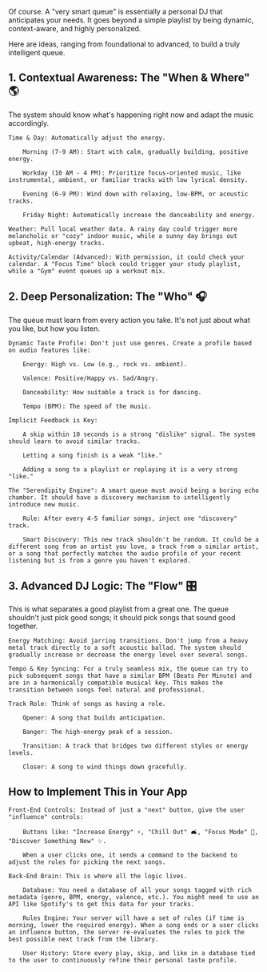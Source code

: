 Of course. A "very smart queue" is essentially a personal DJ that anticipates your needs. It goes beyond a simple playlist by being dynamic, context-aware, and highly personalized.

Here are ideas, ranging from foundational to advanced, to build a truly intelligent queue.

## 1. Contextual Awareness: The "When & Where" 🌎

The system should know what's happening right now and adapt the music accordingly.

    Time & Day: Automatically adjust the energy.

        Morning (7-9 AM): Start with calm, gradually building, positive energy.

        Workday (10 AM - 4 PM): Prioritize focus-oriented music, like instrumental, ambient, or familiar tracks with low lyrical density.

        Evening (6-9 PM): Wind down with relaxing, low-BPM, or acoustic tracks.

        Friday Night: Automatically increase the danceability and energy.

    Weather: Pull local weather data. A rainy day could trigger more melancholic or "cozy" indoor music, while a sunny day brings out upbeat, high-energy tracks.

    Activity/Calendar (Advanced): With permission, it could check your calendar. A "Focus Time" block could trigger your study playlist, while a "Gym" event queues up a workout mix.

## 2. Deep Personalization: The "Who" 🎧

The queue must learn from every action you take. It's not just about what you like, but how you listen.

    Dynamic Taste Profile: Don't just use genres. Create a profile based on audio features like:

        Energy: High vs. Low (e.g., rock vs. ambient).

        Valence: Positive/Happy vs. Sad/Angry.

        Danceability: How suitable a track is for dancing.

        Tempo (BPM): The speed of the music.

    Implicit Feedback is Key:

        A skip within 10 seconds is a strong "dislike" signal. The system should learn to avoid similar tracks.

        Letting a song finish is a weak "like."

        Adding a song to a playlist or replaying it is a very strong "like."

    The "Serendipity Engine": A smart queue must avoid being a boring echo chamber. It should have a discovery mechanism to intelligently introduce new music.

        Rule: After every 4-5 familiar songs, inject one "discovery" track.

        Smart Discovery: This new track shouldn't be random. It could be a different song from an artist you love, a track from a similar artist, or a song that perfectly matches the audio profile of your recent listening but is from a genre you haven't explored.

## 3. Advanced DJ Logic: The "Flow" 🎛️

This is what separates a good playlist from a great one. The queue shouldn't just pick good songs; it should pick songs that sound good together.

    Energy Matching: Avoid jarring transitions. Don't jump from a heavy metal track directly to a soft acoustic ballad. The system should gradually increase or decrease the energy level over several songs.

    Tempo & Key Syncing: For a truly seamless mix, the queue can try to pick subsequent songs that have a similar BPM (Beats Per Minute) and are in a harmonically compatible musical key. This makes the transition between songs feel natural and professional.

    Track Role: Think of songs as having a role.

        Opener: A song that builds anticipation.

        Banger: The high-energy peak of a session.

        Transition: A track that bridges two different styles or energy levels.

        Closer: A song to wind things down gracefully.

## How to Implement This in Your App

    Front-End Controls: Instead of just a "next" button, give the user "influence" controls:

        Buttons like: "Increase Energy" ⚡️, "Chill Out" 🛋️, "Focus Mode" 🧠, "Discover Something New" ✨.

        When a user clicks one, it sends a command to the backend to adjust the rules for picking the next songs.

    Back-End Brain: This is where all the logic lives.

        Database: You need a database of all your songs tagged with rich metadata (genre, BPM, energy, valence, etc.). You might need to use an API like Spotify's to get this data for your tracks.

        Rules Engine: Your server will have a set of rules (if time is morning, lower the required energy). When a song ends or a user clicks an influence button, the server re-evaluates the rules to pick the best possible next track from the library.

        User History: Store every play, skip, and like in a database tied to the user to continuously refine their personal taste profile.